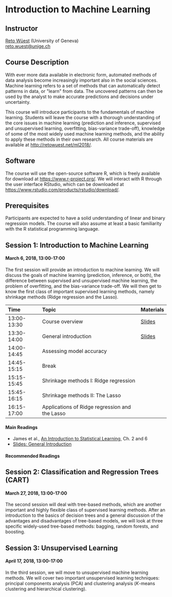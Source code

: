 # Introduction to Machine Learning

## Instructor

[Reto Wüest](http://retowuest.net/) (University of Geneva)<br />
<reto.wuest@unige.ch>

## Course Description

With ever more data available in electronic form, automated methods of data analysis become increasingly important also in the social sciences. Machine learning refers to a set of methods that can automatically detect patterns in data, or "learn" from data. The uncovered patterns can then be used by the analyst to make accurate predictions and decisions under uncertainty.

This course will introduce participants to the fundamentals of machine learning. Students will leave the course with a thorough understanding of the core issues in machine learning (prediction and inference, supervised and unsupervised learning, overfitting, bias-variance trade-off), knowledge of some of the most widely used machine learning methods, and the ability to apply these methods in their own research. All course materials are available at <http://retowuest.net/ml2018/>.

## Software

The course will use the open-source software R, which is freely available for download at <https://www.r-project.org/>. We will interact with R through the user interface RStudio, which can be downloaded at <https://www.rstudio.com/products/rstudio/download/>.

## Prerequisites

Participants are expected to have a solid understanding of linear and binary regression models. The course will also assume at least a basic familiarity with the R statistical programming language.

## Session 1: Introduction to Machine Learning

#### March 6, 2018, 13:00-17:00

The first session will provide an introduction to machine learning. We will discuss the goals of machine learning (prediction, inference, or both), the difference between supervised and unsupervised machine learning, the problem of overfitting, and the bias-variance trade-off. We will then get to know the first class of important supervised learning methods, namely shrinkage methods (Ridge regression and the Lasso).

| Time        | Topic                | Materials                              |
|:----------- |:-------------------- |:-------------------------------------- |
| 13:00-13:30 | Course overview      | [Slides](slides/Wuest_ML_2018_S1a.pdf) |
| 13:30-14:00 | General introduction | [Slides](slides/Wuest_ML_2018_S1b.pdf) |
| 14:00-14:45 | Assessing model accuracy |                                    |
| 14:45-15:15 | Break                |                                        |
| 15:15-15:45 | Shrinkage methods I: Ridge regression |                       |
| 15:45-16:15 | Shrinkage methods II: The Lasso       |                       |
| 16:15-17:00 | Applications of Ridge regression and the Lasso |              |

#### Main Readings
* James et al., [An Introduction to Statistical Learning](http://www-bcf.usc.edu/~gareth/ISL/), Ch. 2 and 6
* [Slides: General Introduction](slides/Wuest_ML_2018_S1b.pdf)

#### Recommended Readings

## Session 2: Classification and Regression Trees (CART)

#### March 27, 2018, 13:00-17:00

The second session will deal with tree-based methods, which are another important and highly flexible class of supervised learning methods. After an introduction to the basics of decision trees and a general discussion of the advantages and disadvantages of tree-based models, we will look at three specific widely-used tree-based methods: bagging, random forests, and boosting.

## Session 3: Unsupervised Learning

#### April 17, 2018, 13:00-17:00

In the third session, we will move to unsupervised machine learning methods. We will cover two important unsupervised learning techniques: principal components analysis (PCA) and clustering analysis (*K*-means clustering and hierarchical clustering).
